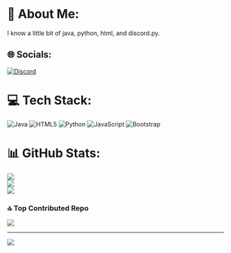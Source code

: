 # 💫 About Me:
I know a little bit of java, python, html, and discord.py.


## 🌐 Socials:
[![Discord](https://img.shields.io/badge/Discord-%237289DA.svg?logo=discord&logoColor=white)](https://discord.gg/https://discord.gg/4VFepC7) 

# 💻 Tech Stack:
![Java](https://img.shields.io/badge/java-%23ED8B00.svg?style=for-the-badge&logo=java&logoColor=white) ![HTML5](https://img.shields.io/badge/html5-%23E34F26.svg?style=for-the-badge&logo=html5&logoColor=white) ![Python](https://img.shields.io/badge/python-3670A0?style=for-the-badge&logo=python&logoColor=ffdd54) ![JavaScript](https://img.shields.io/badge/javascript-%23323330.svg?style=for-the-badge&logo=javascript&logoColor=%23F7DF1E) ![Bootstrap](https://img.shields.io/badge/bootstrap-%23563D7C.svg?style=for-the-badge&logo=bootstrap&logoColor=white)
# 📊 GitHub Stats:
![](https://github-readme-stats.vercel.app/api?username=RJ1002&theme=dark&hide_border=false&include_all_commits=true&count_private=false)<br/>
![](https://github-readme-streak-stats.herokuapp.com/?user=RJ1002&theme=dark&hide_border=false)<br/>
![](https://github-readme-stats.vercel.app/api/top-langs/?username=RJ1002&theme=dark&hide_border=false&include_all_commits=true&count_private=false&layout=compact)

### 🔝 Top Contributed Repo
![](https://github-contributor-stats.vercel.app/api?username=RJ1002&limit=5&theme=dark&combine_all_yearly_contributions=true)

---
[![](https://visitcount.itsvg.in/api?id=RJ1002&icon=0&color=0)](https://visitcount.itsvg.in)

<!-- Proudly created with GPRM ( https://gprm.itsvg.in ) -->
